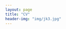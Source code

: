 ```yaml
---
layout: page
title: "CV"
header-img: "img/jk3.jpg"
---
```


<a href="/docs/CV.pdf" target="_blank"><i class="fa fa-file-text fa-md"></i></a>


